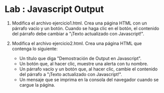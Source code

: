 # Lab : Javascript Output

1. Modifica el archivo ejercicio1.html. Crea una página HTML con un párrafo vacío y un botón. Cuando se haga clic en el botón, el contenido del párrafo debe cambiar a "¡Texto actualizado con Javascript!".

2. Modifica el archivo ejercicio2.html. Crea una página HTML que contenga lo siguiente:
	- Un título que diga "Demostración de Output en Javascript".
	- Un botón que, al hacer clic, muestre una alerta con tu nombre.
	- Un párrafo vacío y un botón que, al hacer clic, cambie el contenido del párrafo a "¡Texto actualizado con Javascript!".
	- Un mensaje que se imprima en la consola del navegador cuando se cargue la página.
